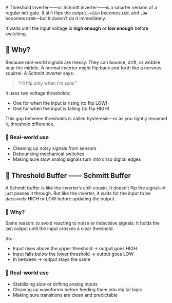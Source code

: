A Threshold Inverter——or Schmitt inverter——is a smarter version of a regular `NOT` gate. It still flips the output—`HIGH` becomes `LOW`, and `LOW` becomes `HIGH`—but it doesn’t do it immediately.

It waits until the input voltage is **high enough** or **low enough** before switching.

## 🧠 Why?

Because real-world signals are messy. They can bounce, drift, or wobble near the middle. A normal inverter might flip back and forth like a nervous squirrel. A Schmitt inverter says:
> “I’ll flip only when I’m sure.”

It uses two voltage thresholds:

- One for when the input is rising (to flip LOW)
- One for when the input is falling (to flip HIGH)

This gap between thresholds is called hysteresis—or as you rightly renamed it, threshold difference.

### 🧩 Real-world use

- Cleaning up noisy signals from sensors
- Debouncing mechanical switches
- Making sure slow analog signals turn into crisp digital edges

## 🔁 Threshold Buffer —— Schmitt Buffer

A Schmitt buffer is like the inverter’s chill cousin. It doesn’t flip the signal—it just passes it through. But like the inverter, it waits for the input to be *decisively* HIGH or LOW before updating the output.

### 🧠 Why?

Same reason: to avoid reacting to noise or indecisive signals. It holds the last output until the input crosses a clear threshold.

So:

- Input rises above the upper threshold → output goes HIGH
- Input falls below the lower threshold → output goes LOW
- In between → output stays the same

### 🧩 Real-world use

- Stabilizing slow or drifting analog inputs
- Cleaning up waveforms before feeding them into digital logic
- Making sure transitions are clean and predictable
